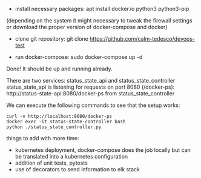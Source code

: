 
- install necessary packages:
    apt install docker.io python3 python3-pip

(depending on the system it might necessary to tweak the firewall settings or download the proper version of docker-compose and docker)

- clone git repository:
    git clone https://github.com/calm-tedesco/devops-test

- run docker-compose:
    sudo docker-compose up -d

Done! It should be up and running already.

There are two services: status_state_api and status_state_controller
status_state_api is listening for requests on port 8080 (/docker-ps):
http://status-state-api:8080/docker-ps from status_state_controller

We can execute the following commands to see that the setup works:

```
curl -v http://localhost:8080/docker-ps
docker exec -it status-state-controller bash
python ./status_state_controller.py
```

things to add with more time:
- kubernetes deployment, docker-compose does the job locally but can be translated into a kubernetes configuration
- addition of unit tests, pytests
- use of decorators to send information to elk stack
